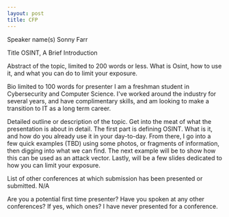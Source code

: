 ```yaml
---
layout: post
title: CFP 
---
```


Speaker name(s)
	Sonny Farr
	
Title
	OSINT, A Brief Introduction
	
Abstract of the topic, limited to 200 words or less.
	What is Osint, how to use it, and what you can do to limit your exposure.
	
Bio limited to 100 words for presenter
	I am a freshman student in Cybersecurity and Computer Science. I've worked around the industry for several years, and have complimentary skills, and am looking to make a transition to IT as a long term career.

Detailed outline or description of the topic. Get into the meat of what the presentation is about in detail.
	The first part is defining OSINT. What is it, and how do you already use it in your day-to-day. From there, I go into a few quick examples (TBD) using some photos, or fragments of information, then digging into what we can find. The next example will be to show how this can be used as an attack vector. Lastly, will be a few slides dedicated to how you can limit your exposure.

List of other conferences at which submission has been presented or submitted.
	N/A

Are you a potential first time presenter? Have you spoken at any other conferences? If yes, which ones?
	I have never presented for a conference. 